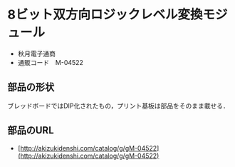 # 8ビット双方向ロジックレベル変換モジュール
* 秋月電子通商
* 通販コード　M-04522

## 部品の形状
ブレッドボードではDIP化されたもの，プリント基板は部品をそのまま載せる．

## 部品のURL
* [http://akizukidenshi.com/catalog/g/gM-04522](http://akizukidenshi.com/catalog/g/gM-04522)
